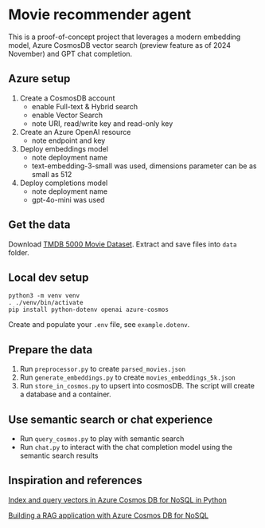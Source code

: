 # Movie recommender agent

This is a proof-of-concept project that leverages a modern embedding model, Azure CosmosDB vector search (preview feature as of 2024 November) and GPT chat completion.

## Azure setup

1. Create a CosmosDB account
    * enable Full-text & Hybrid search
    * enable Vector Search
    * note URI, read/write key and read-only key
2. Create an Azure OpenAI resource
    * note endpoint and key
3. Deploy embeddings model
    * note deployment name
    * text-embedding-3-small was used, dimensions parameter can be as small as 512
4. Deploy completions model
    * note deployment name
    * gpt-4o-mini was used

## Get the data

Download [TMDB 5000 Movie Dataset](https://www.kaggle.com/datasets/tmdb/tmdb-movie-metadata). Extract and save files into `data` folder.

## Local dev setup

    python3 -m venv venv
    . ./venv/bin/activate
    pip install python-dotenv openai azure-cosmos

Create and populate your `.env` file, see `example.dotenv`.

## Prepare the data

1. Run `preprocessor.py` to create `parsed_movies.json`
2. Run `generate_embeddings.py` to create `movies_embeddings_5k.json`
3. Run `store_in_cosmos.py` to upsert into cosmosDB. The script will create a database and a container.

## Use semantic search or chat experience

* Run `query_cosmos.py` to play with semantic search
* Run `chat.py` to interact with the chat completion model using the semantic search results

## Inspiration and references

[Index and query vectors in Azure Cosmos DB for NoSQL in Python](https://learn.microsoft.com/en-us/azure/cosmos-db/nosql/how-to-python-vector-index-query)

[Building a RAG application with Azure Cosmos DB for NoSQL](https://github.com/microsoft/AzureDataRetrievalAugmentedGenerationSamples/blob/main/Python/CosmosDB-NoSQL_VectorSearch/CosmosDB-NoSQL-Vector_AzureOpenAI_Tutorial.ipynb)
